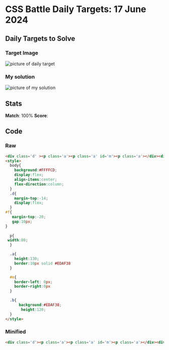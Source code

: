 

# CSS Battle Daily Targets: 17 June 2024

## Daily Targets to Solve

### Target Image

![picture of daily target](https://github.com/BekiaD/cssbattle/assets/144695091/98dd88a3-58f4-429c-80d9-dfec11e0a74c)

### My solution

![picture of my solution](https://github.com/BekiaD/cssbattle/assets/144695091/ae4e84b1-e5d3-4170-998b-4eaaf338995e)

## Stats

**Match**: 100%
**Score**:

## Code

### Raw

```html
<div class='d' ><p class='a'><p class='a' id='m'><p class='a'></div><div id='f' class='d'><p class='b'><p class='b'><p class='b'></div>
<style>
  body{
    background:#FFFFCD;
    display:flex;
    align-items:center;
    flex-direction:column;
  }
  .d{
    margin-top:-14;
    display:flex;      
  }
#f{
   margin-top:-20;
   gap:10px;
}
  
  p{
 width:80;
  }

  .a{
    height:130;
    border:10px solid #EDAF38
  }

  #m{
    border-left: 0px;
    border-right:0px
  }

  .b{
      background:#EDAF38;
       height:120;
  }
</style>
```

### Minified

```html
<div class='d'><p class='a'><p class='a' id='m'><p class='a'></div><div id='f' class='d'><p class='b'><p class='b'><p class='b'></div><style>body{background:#FFFFCD;display:flex;align-items:center;flex-direction:column}.d{margin-top:-14;display:flex}#f{margin-top:-20;gap:10px}p{width:80}.a{height:130;border:10px solid #EDAF38}#m{border-left:0;border-right:0}.b{background:#EDAF38;height:120}</style>
```
